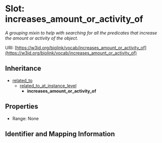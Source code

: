 # Slot: increases_amount_or_activity_of
_A grouping mixin to help with searching for all the predicates that increase the amount or activity of the object._


URI: [https://w3id.org/biolink/vocab/increases_amount_or_activity_of](https://w3id.org/biolink/vocab/increases_amount_or_activity_of)




## Inheritance

* [related_to](related_to.md)
    * [related_to_at_instance_level](related_to_at_instance_level.md)
        * **increases_amount_or_activity_of**



## Properties

 * Range: None



## Identifier and Mapping Information





